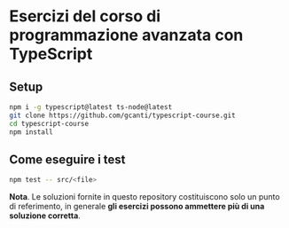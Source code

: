 # Esercizi del corso di programmazione avanzata con TypeScript

## Setup

```sh
npm i -g typescript@latest ts-node@latest
git clone https://github.com/gcanti/typescript-course.git
cd typescript-course
npm install
```

## Come eseguire i test

```sh
npm test -- src/<file>
```

**Nota**. Le soluzioni fornite in questo repository costituiscono solo un punto di referimento, in generale **gli esercizi possono ammettere più di una soluzione corretta**.
